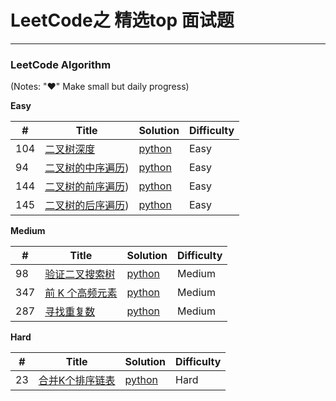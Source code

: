 # LeetCode之 精选top 面试题

---
 
 
### LeetCode Algorithm

(Notes: "&hearts;" Make small but daily progress)

**Easy**

| # | Title | Solution | Difficulty |
|---| ----- | -------- | ---------- |
|104|[二叉树深度](https://leetcode-cn.com/problems/maximum-depth-of-binary-tree/)| [python](./daily/104_2020-05-19.md)|Easy|
|94|[二叉树的中序遍历](https://leetcode-cn.com/problems/binary-tree-inorder-traversal/))| [python](./daily/94_2020-05-19.md)|Easy|
|144|[二叉树的前序遍历](https://leetcode-cn.com/problems/binary-tree-preorder-traversal/))| [python](./daily/144_2020-05-20.md)|Easy|
|145|[二叉树的后序遍历](https://leetcode-cn.com/problems/binary-tree-postorder-traversal/))| [python](./daily/145_2020-05-20.md)|Easy|
    



**Medium**

| # | Title | Solution | Difficulty |
|---| ----- | -------- | ---------- |
|98|[验证二叉搜索树](https://leetcode-cn.com/problems/validate-binary-search-tree/) | [python](./daily/98_2020-06-01.md)|Medium|
|347|[ 前 K 个高频元素](https://leetcode-cn.com/problems/top-k-frequent-elements/) | [python](./daily/347_2020-06-09.md)|Medium|
|287|[寻找重复数](https://leetcode-cn.com/problems/find-the-duplicate-number/)  | [python](./daily/287_2020-06-10.md)|Medium|


**Hard**

| # | Title | Solution | Difficulty |
|---| ----- | -------- | ---------- |
|23|[合并K个排序链表](https://leetcode-cn.com/problems/merge-k-sorted-lists/) | [python](./daily/23_2020-05-03.md)|Hard|
 